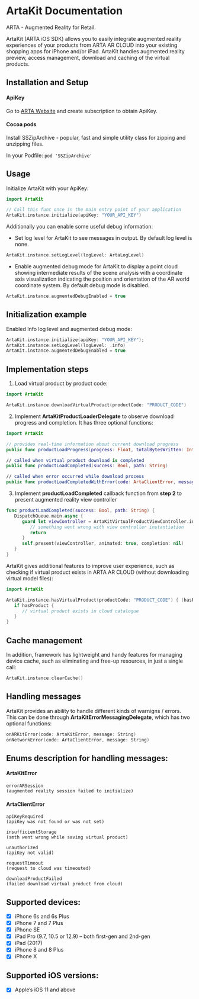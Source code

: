 # ArtaKit Documentation
ARTA - Augmented Reality for Retail.

ArtaKit (ARTA iOS SDK) allows you to easily integrate augmented reality experiences of your products from ARTA AR CLOUD into your existing shopping apps for iPhone and/or iPad. ArtaKit handles augmented reality preview, access management, download and caching of the virtual products. 


## Installation and Setup

#### ApiKey
Go to [ARTA Website](http://arta.azurewebsites.net) and create subscription to obtain ApiKey.

#### Cocoa pods
Install SSZipArchive - popular, fast and simple utility class for zipping and unzipping files.

In your Podfile:
```pod 'SSZipArchive'```

## Usage

Initialize ArtaKit with your ApiKey:
```swift
import ArtaKit

// Call this func once in the main entry point of your application
ArtaKit.instance.initialize(apiKey: "YOUR_API_KEY")
```
Additionally you can enable some useful debug information:
- Set log level for ArtaKit to see messages in output. By default log level is none.
```swift
ArtaKit.instance.setLogLevel(logLevel: ArtaLogLevel)
```

- Enable augmented debug mode for ArtaKit to display a point cloud showing intermediate results of the scene analysis with a coordinate axis visualization indicating the position and orientation of the AR world coordinate system. By default debug mode is disabled.
```swift
ArtaKit.instance.augmentedDebugEnabled = true
```

## Initialization example
Enabled Info log level and augmented debug mode:
```swift
ArtaKit.instance.initialize(apiKey: "YOUR_API_KEY");
ArtaKit.instance.setLogLevel(logLevel: .info)
ArtaKit.instance.augmentedDebugEnabled = true
```

## Implementation steps

1. Load virtual product by product code:
```swift
import ArtaKit

ArtaKit.instance.downloadVirtualProduct(productCode: "PRODUCT_CODE")
```
2. Implement **ArtaKitProductLoaderDelegate** to observe download progress and completion. It has three optional functions:
```swift
import ArtaKit

// provides real-time information about current download progress
public func productLoadProgress(progress: Float, totalBytesWritten: Int64, totalBytesExpectedToWrite: Int64)

// called when virtual product download is completed
public func productLoadCompleted(success: Bool, path: String)

// called when error occurred while download process
public func productLoadCompletedWithError(code: ArtaClientError, message: String)
```
3. Implement **productLoadCompleted** callback function from **step 2** to present augmented reality view controller
```swift
func productLoadCompleted(success: Bool, path: String) {
   DispatchQueue.main.async {
      guard let viewController = ArtaKitVirtualProductViewController.instantiate(productCode: "PRODUCT_CODE") else {
         // something went wrong with view controller instantiation
         return
      }
      self.present(viewController, animated: true, completion: nil)
   }
}
```

ArtaKit gives additional features to improve user experience, such as checking if virtual product exists in ARTA AR CLOUD (without downloading virtual model files):
```swift
import ArtaKit

ArtaKit.instance.hasVirtualProduct(productCode: "PRODUCT_CODE") { (hasProduct) in
   if hasProduct {
      // virtual product exists in cloud catalogue
   }
}
```

## Cache management
In addition, framework has lightweight and handy features for managing device cache, such as eliminating and free-up resources, in just a single call:
```swift
ArtaKit.instance.clearCache()
```

## Handling messages
ArtaKit provides an ability to handle different kinds of warnigns / errors. This can be done through **ArtaKitErrorMessagingDelegate**, which has two optional functions:
```swift
onARKitError(code: ArtaKitError, message: String)
onNetworkError(code: ArtaClientError, message: String)
```

## Enums description for handling messages:
#### ArtaKitError
```
errorARSession
(augmented reality session failed to initialize)
```

#### ArtaClientError
```
apiKeyRequired
(apiKey was not found or was not set)

insufficientStorage
(smth went wrong while saving virtual product)

unauthorized
(apiKey not valid)

requestTimeout
(request to cloud was timeouted)

downloadProductFailed
(failed download virtual product from cloud)
```

## Supported devices:
- [x] iPhone 6s and 6s Plus
- [x] iPhone 7 and 7 Plus
- [x] iPhone SE
- [x] iPad Pro (9.7, 10.5 or 12.9) – both first-gen and 2nd-gen
- [x] iPad (2017)
- [x] iPhone 8 and 8 Plus
- [x] iPhone X

## Supported iOS versions:
- [x] Apple’s iOS 11 and above

